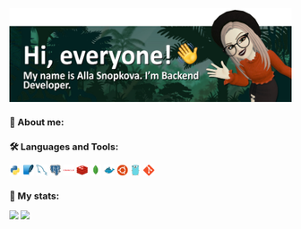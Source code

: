 ![My banner](./img/my_banner.png)

### 👩 About me:

### :hammer_and_wrench: Languages and Tools: 
<img src="https://github.com/devicons/devicon/blob/master/icons/python/python-original.svg" title="Python"  alt="Python" width="20" height="20"/>
<img src="https://github.com/devicons/devicon/blob/master/icons/sqlite/sqlite-original.svg" title="SQLite"  alt="SQLite" width="20" height="20"/> <img src="https://github.com/devicons/devicon/blob/master/icons/mysql/mysql-original.svg" title="MySQL"  alt="MySQL" width="20" height="20"/> <img src="https://github.com/devicons/devicon/blob/master/icons/postgresql/postgresql-original.svg" title="PostgreSQL"  alt="PostgreSQL" width="20" height="20"/> <img src="https://github.com/devicons/devicon/blob/master/icons/oracle/oracle-original.svg" title="Oracle"  alt="Oracle" width="20" height="20"/> <img src="https://github.com/devicons/devicon/blob/master/icons/redis/redis-original.svg" title="Redis"  alt="Redis" width="20" height="20"/> <img src="https://github.com/devicons/devicon/blob/master/icons/mongodb/mongodb-original.svg" title="MongoDB"  alt="MongoDB" width="20" height="20"/> <img src="https://github.com/devicons/devicon/blob/master/icons/docker/docker-original.svg" title="Docker"  alt="Docker" width="20" height="20"/> <img src="https://github.com/devicons/devicon/blob/master/icons/ubuntu/ubuntu-plain.svg" title="Ubuntu"  alt="Ubuntu" width="20" height="20"/> <img src="https://github.com/devicons/devicon/blob/master/icons/go/go-original.svg" title="Go"  alt="Go" width="20" height="20"/> <img src="https://github.com/devicons/devicon/blob/master/icons/git/git-original.svg" title="Git"  alt="Git" width="20" height="20"/> 

### 📝 My stats:
![](https://github-profile-summary-cards.vercel.app/api/cards/repos-per-language?username=BeautifulDirt&theme=solarized_dark) ![](https://github-profile-summary-cards.vercel.app/api/cards/stats?username=BeautifulDirt&theme=solarized_dark)

